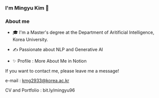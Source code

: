 ### I'm Mingyu Kim 👋

### About me
- 🎓   I'm a Master's degree at the Department of Aritificial Intelligence, Korea University.

- ✍️   Passionate about NLP and Generative AI

- ✨   Profile : More About Me in Notion

If you want to contact me, please leave me a message!

e-mail : kmg2933@korea.ac.kr

CV and Portfolio : bit.ly/mingyu96

<!--
**MingyuKim-2933/MingyuKim-2933** is a ✨ _special_ ✨ repository because its `README.md` (this file) appears on your GitHub profile.

Here are some ideas to get you started:

- 🔭 I’m currently working on ...
- 🌱 I’m currently learning ...
- 👯 I’m looking to collaborate on ...
- 🤔 I’m looking for help with ...
- 💬 Ask me about ...
- 📫 How to reach me: ...
- 😄 Pronouns: ...
- ⚡ Fun fact: ...
-->
